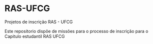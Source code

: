 # RAS-UFCG
Projetos de inscrição RAS - UFCG

Este repositorio dispõe de missões para o processo de 
inscrição para o Capitulo estudantil RAS UFCG
